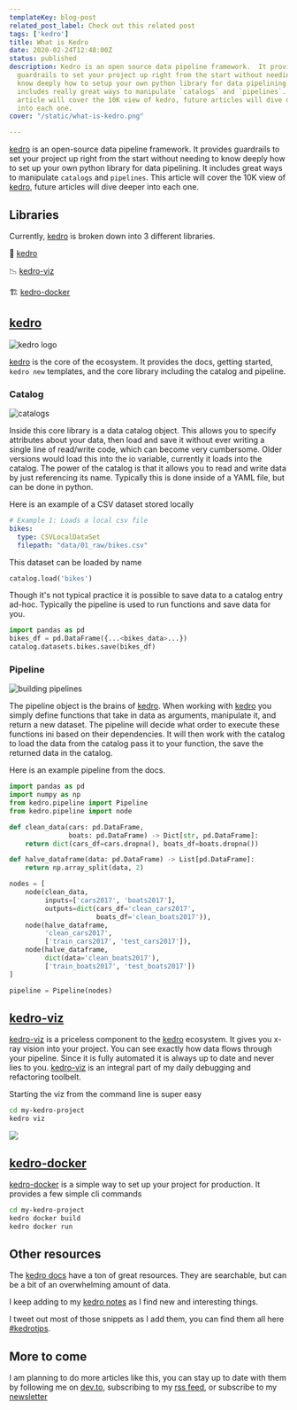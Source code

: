 ```yaml
---
templateKey: blog-post
related_post_label: Check out this related post
tags: ['kedro']
title: What is Kedro
date: 2020-02-24T12:48:00Z
status: published
description: Kedro is an open source data pipeline framework.  It provides
  guardrails to set your project up right from the start without needing to
  know deeply how to setup your own python library for data pipelining.  It
  includes really great ways to manipulate `catalogs` and `pipelines`.  This
  article will cover the 10K view of kedro, future articles will dive deper
  into each one.
cover: "/static/what-is-kedro.png"

---
```


[kedro](https://kedro.readthedocs.io) is an open-source data pipeline framework.  It provides guardrails to set your project up right from the start without needing to know deeply how to set up your own python library for data pipelining.  It includes great ways to manipulate `catalogs` and `pipelines`.  This article will cover the 10K view of [kedro](https://kedro.readthedocs.io), future articles will dive deeper into each one.

<!-- {% slideshare DAZrqvJmuUUfFF %} -->


## Libraries

Currently, [kedro](https://kedro.readthedocs.io) is broken down into 3 different libraries.

💎 [kedro](https://kedro.readthedocs.io)

📉 [kedro-viz](https://github.com/quantumblacklabs/kedro-viz)

🏗 [kedro-docker](https://github.com/quantumblacklabs/kedro-docker)

## [kedro](https://kedro.readthedocs.io)

![kedro logo](https://waylonwalker.com/68747470733a2f2f7261772e67697468756275736572636f6e74656e742e636f6d2f7175616e74756d626c61636b6c6162732f6b6564726f2f6d61737465722f696d672f6b6564726f5f62616e6e65722e6a7067.jpg)


[kedro](https://kedro.readthedocs.io) is the core of the ecosystem.  It provides the docs, getting started, `kedro new` templates, and the core library including the catalog and pipeline.

### Catalog

![catalogs](https://dev-to-uploads.s3.amazonaws.com/i/trzfj86dbq0ronis26x1.jpg)

Inside this core library is a data catalog object.  This allows you to specify attributes about your data, then load and save it without ever writing a single line of read/write code, which can become very cumbersome.  Older versions would load this into the io variable, currently it loads into the catalog.  The power of the catalog is that it allows you to read and write data by just referencing its name.  Typically this is done inside of a YAML file, but can be done in python.

Here is an example of a CSV dataset stored locally

``` yaml
# Example 1: Loads a local csv file
bikes:
  type: CSVLocalDataSet
  filepath: "data/01_raw/bikes.csv"
```

This dataset can be loaded by name

``` python
catalog.load('bikes')
```

Though it's not typical practice it is possible to save data to a catalog entry ad-hoc.  Typically the pipeline is used to run functions and save data for you.

``` python
import pandas as pd
bikes_df = pd.DataFrame({...<bikes_data>...})
catalog.datasets.bikes.save(bikes_df)
```

### Pipeline

![building pipelines](https://waylonwalker.com/roman-pentin-T5QT2bmiD4E-unsplash.jpg)

The pipeline object is the brains of [kedro](https://kedro.readthedocs.io).  When working with [kedro](https://kedro.readthedocs.io) you simply define functions that take in data as arguments, manipulate it, and return a new dataset.  The pipeline will decide what order to execute these functions ini based on their dependencies.  It will then work with the catalog to load the data from the catalog pass it to your function, the save the returned data in the catalog.

Here is an example pipeline from the docs.

``` python
import pandas as pd
import numpy as np
from kedro.pipeline import Pipeline
from kedro.pipeline import node

def clean_data(cars: pd.DataFrame,
               boats: pd.DataFrame) -> Dict[str, pd.DataFrame]:
    return dict(cars_df=cars.dropna(), boats_df=boats.dropna())

def halve_dataframe(data: pd.DataFrame) -> List[pd.DataFrame]:
    return np.array_split(data, 2)

nodes = [
    node(clean_data,
         inputs=['cars2017', 'boats2017'],
         outputs=dict(cars_df='clean_cars2017',
                      boats_df='clean_boats2017')),
    node(halve_dataframe,
         'clean_cars2017',
         ['train_cars2017', 'test_cars2017']),
    node(halve_dataframe,
         dict(data='clean_boats2017'),
         ['train_boats2017', 'test_boats2017'])
]

pipeline = Pipeline(nodes)
```

## [kedro-viz](https://github.com/quantumblacklabs/kedro-viz)

[kedro-viz](https://github.com/quantumblacklabs/kedro-viz) is a priceless component to the [kedro](https://kedro.readthedocs.io) ecosystem.  It gives you x-ray vision into your project.  You can see exactly how data flows through your pipeline.  Since it is fully automated it is always up to date and never lies to you.  [kedro-viz](https://github.com/quantumblacklabs/kedro-viz) is an integral part of my daily debugging and refactoring toolbelt.

Starting the viz from the command line is super easy

``` bash
cd my-kedro-project
kedro viz
```

![](https://waylonwalker.com/pipeline_visualisation.png)

## [kedro-docker](https://github.com/quantumblacklabs/kedro-docker)

[kedro-docker](https://github.com/quantumblacklabs/kedro-docker) is a simple way to set up your project for production.  It provides a few simple cli commands

``` bash
cd my-kedro-project
kedro docker build
kedro docker run
```

## Other resources

The [kedro docs](https://kedro.readthedocs.io/) have a ton of great resources.  They are searchable, but can be a bit of an overwhelming amount of data.

I keep adding to my [kedro notes](https://waylonwalker.com/notes/kedro/) as I find new and interesting things.

I tweet out most of those snippets as I add them, you can find them all here [#kedrotips](https://twitter.com/search?q=%23kedrotips).

## More to come

I am planning to do more articles like this, you can stay up to date with them by following me on [dev.to](https://dev.to/waylonwalker), subscribing to my [rss feed](https://waylonwalker.com/rss.xml), or subscribe to my [newsletter](https://waylonwalker.com/newsletter)
